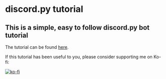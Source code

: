 # discord.py tutorial

## This is a simple, easy to follow discord.py bot tutorial

The tutorial can be found [here](https://vcokltfre.dev).

If this tutorial has been useful to you, please consider supporting me on Ko-fi:

[![ko-fi](https://ko-fi.com/img/githubbutton_sm.svg)](https://ko-fi.com/H2H51WVQ9)

